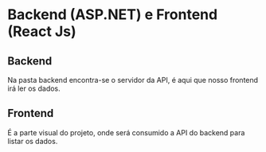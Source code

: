 # Backend (ASP.NET) e Frontend (React Js)


## Backend

Na pasta backend encontra-se o servidor da API, é aqui que nosso frontend irá ler os dados.

## Frontend

É a parte visual do projeto, onde será consumido a API do backend para listar os dados.